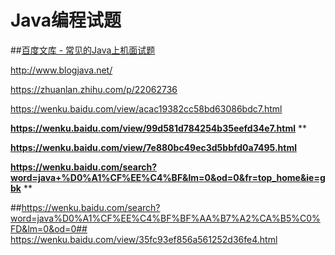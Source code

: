# Java编程试题


##[百度文库 - 常见的Java上机面试题](https://wenku.baidu.com/view/c3c751d733d4b14e85246851.html)


http://www.blogjava.net/

https://zhuanlan.zhihu.com/p/22062736

https://wenku.baidu.com/view/acac19382cc58bd63086bdc7.html


**https://wenku.baidu.com/view/99d581d784254b35eefd34e7.html** **

**https://wenku.baidu.com/view/7e880bc49ec3d5bbfd0a7495.html** 



**https://wenku.baidu.com/search?word=java+%D0%A1%CF%EE%C4%BF&lm=0&od=0&fr=top_home&ie=gbk** **


##https://wenku.baidu.com/search?word=java%D0%A1%CF%EE%C4%BF%BF%AA%B7%A2%CA%B5%C0%FD&lm=0&od=0##
https://wenku.baidu.com/view/35fc93ef856a561252d36fe4.html

